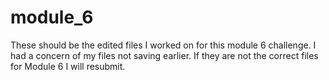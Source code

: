 # module_6

These should be the edited files I worked on for this module 6 challenge. I had a concern of my files not saving earlier. If they are not the correct files for Module 6 I will 
resubmit.
